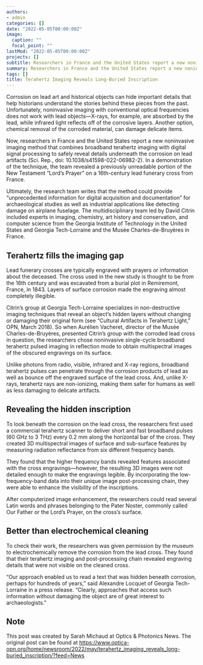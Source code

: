 ```yaml
---
authors:
- admin
categories: []
date: "2022-05-05T00:00:00Z"
image:
  caption: ""
  focal_point: ""
lastMod: "2022-05-05T00:00:00Z"
projects: []
subtitle: Researchers in France and the United States report a new noninvasive imaging method that combines broadband terahertz imaging with digital signal processing to safely reveal details underneath the corrosion on lead artifacts.
summary: Researchers in France and the United States report a new noninvasive imaging method that combines broadband terahertz imaging with digital signal processing to safely reveal details underneath the corrosion on lead artifacts.
tags: []
title: Terahertz Imaging Reveals Long-Buried Inscription
---
```


Corrosion on lead art and historical objects can hide important details that help historians understand the stories behind these pieces from the past. Unfortunately, noninvasive imaging with conventional optical frequencies does not work with lead objects—X-rays, for example, are absorbed by the lead, while infrared light reflects off of the corrosive layers. Another option, chemical removal of the corroded material, can damage delicate items.

Now, researchers in France and the United States report a new noninvasive imaging method that combines broadband terahertz imaging with digital signal processing to safely reveal details underneath the corrosion on lead artifacts (Sci. Rep., doi: 10.1038/s41598-022-06982-2). In a demonstration of the technique, the team revealed a previously unreadable portion of the New Testament “Lord’s Prayer” on a 16th-century lead funerary cross from France.

Ultimately, the research team writes that the method could provide “unprecedented information for digital acquisition and documentation” for archaeological studies as well as industrial applications like detecting damage on airplane fuselage. The multidisciplinary team led by David Citrin included experts in imaging, chemistry, art history and conservation, and computer science from the Georgia Institute of Technology in the United States and Georgia Tech-Lorraine and the Musée Charles-de-Bruyères in France.

## Terahertz fills the imaging gap

Lead funerary crosses are typically engraved with prayers or information about the deceased. The cross used in the new study is thought to be from the 16th century and was excavated from a burial plot in Remiremont, France, in 1843. Layers of surface corrosion made the engraving almost completely illegible.

Citrin’s group at Georgia Tech-Lorraine specializes in non-destructive imaging techniques that reveal an object’s hidden layers without changing or damaging their original form (see “Cultural Artifacts in Terahertz Light,” OPN, March 2018). So when Aurélien Vacheret, director of the Musée Charles-de-Bruyères, presented Citrin’s group with the corroded lead cross in question, the researchers chose noninvasive single-cycle broadband terahertz pulsed imaging in reflection mode to obtain multispectral images of the obscured engravings on its surface.

Unlike photons from radio, visible, infrared and X-ray regions, broadband terahertz pulses can penetrate through the corrosion products of lead as well as bounce off the engraved surface of the lead cross. And, unlike X-rays, terahertz rays are non-ionizing, making them safer for humans as well as less damaging to delicate artifacts.

## Revealing the hidden inscription

To look beneath the corrosion on the lead cross, the researchers first used a commercial terahertz scanner to deliver short and fast broadband pulses (60 GHz to 3 THz) every 0.2 mm along the horizontal bar of the cross. They created 3D multispectral images of surface and sub-surface features by measuring radiation reflectance from six different frequency bands.

They found that the higher frequency bands revealed features associated with the cross engravings—however, the resulting 3D images were not detailed enough to make the engravings legible. By incorporating the low-frequency-band data into their unique image post-processing chain, they were able to enhance the visibility of the inscriptions.

After computerized image enhancement, the researchers could read several Latin words and phrases belonging to the Pater Noster, commonly called Our Father or the Lord’s Prayer, on the cross’s surface. 

## Better than electrochemical cleaning

To check their work, the researchers was given permission by the museum to electrochemically remove the corrosion from the lead cross. They found that their terahertz imaging and post-processing chain revealed engraving details that were not visible on the cleaned cross.

“Our approach enabled us to read a text that was hidden beneath corrosion, perhaps for hundreds of years,” said Alexandre Locquet of Georgia Tech-Lorraine in a press release. “Clearly, approaches that access such information without damaging the object are of great interest to archaeologists.”

## Note
This post was created by Sarah Michaud at Optics & Photonics News. The original post can be found at https://www.optica-opn.org/home/newsroom/2022/may/terahertz_imaging_reveals_long-buried_inscription/?feed=News
